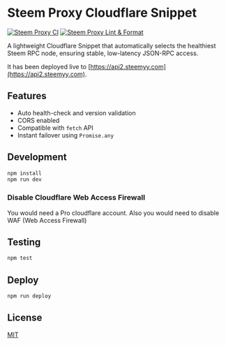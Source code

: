 # Steem Proxy Cloudflare Snippet
[![Steem Proxy CI](https://github.com/DoctorLai/steem-proxy-cloudflare/actions/workflows/ci.yaml/badge.svg)](https://github.com/DoctorLai/steem-proxy-cloudflare/actions/workflows/ci.yaml) [![Steem Proxy Lint & Format](https://github.com/DoctorLai/steem-proxy-cloudflare/actions/workflows/lint.yml/badge.svg)](https://github.com/DoctorLai/steem-proxy-cloudflare/actions/workflows/lint.yml)

A lightweight Cloudflare Snippet that automatically selects the healthiest Steem RPC node, ensuring stable, low-latency JSON-RPC access. 

It has been deployed live to [https://api2.steemyy.com](https://api2.steemyy.com).

## Features
- Auto health-check and version validation
- CORS enabled
- Compatible with `fetch` API
- Instant failover using `Promise.any`

## Development
```bash
npm install
npm run dev
```

### Disable Cloudflare Web Access Firewall
You would need a Pro cloudflare account. Also you would need to disable WAF (Web Access Firewall)

## Testing
```bash
npm test
```

## Deploy
```bash
npm run deploy
```

## License
[MIT](./LICENSE)
